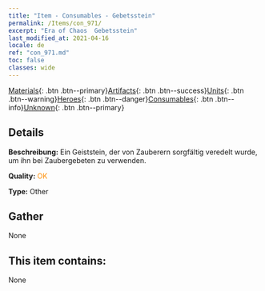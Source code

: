 ```yaml
---
title: "Item - Consumables - Gebetsstein"
permalink: /Items/con_971/
excerpt: "Era of Chaos  Gebetsstein"
last_modified_at: 2021-04-16
locale: de
ref: "con_971.md"
toc: false
classes: wide
---
```

 [Materials](/de/Items/){: .btn .btn--primary}[Artifacts](/de/Items/Artifacts/){: .btn .btn--success}[Units](/de/Items/Units/){: .btn .btn--warning}[Heroes](/de/Items/Heroes/){: .btn .btn--danger}[Consumables](/de/Items/Consumables/){: .btn .btn--info}[Unknown](/de/Items/Unknown/){: .btn .btn--primary}

## Details
 **Beschreibung:** Ein Geiststein, der von Zauberern sorgfältig veredelt wurde, um ihn bei Zaubergebeten zu verwenden.

 **Quality:** <span style="color: #FF8C00">OK</span>

 **Type:** Other

## Gather

  None

## This item contains:

  None

